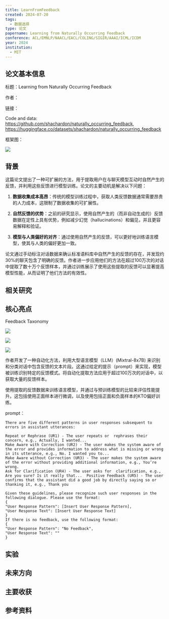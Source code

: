```yaml
---
title: LearnFromFeedback
created: 2024-07-20
tags:
  - 数据选择
type: 论文
papername: Learning from Naturally Occurring Feedback
conference: ACL/EMNLP/NAACL/EACL/COLING/SIGIR/AAAI/ICML/ICDM
year: 2024
institution:
  - MIT
---
```


## 论文基本信息

标题：Learning from Naturally Occurring Feedback

作者：

链接：

Code and data: 
https://github.com/shachardon/naturally_occurring_feedback, 
https://huggingface.co/datasets/shachardon/naturally_occurring_feedback

框架图：

![](img/Pasted%20image%2020240720164212.png)

## 背景

这篇论文提出了一种可扩展的方法，用于提取用户在与聊天模型互动时自然产生的反馈，并利用这些反馈进行模型训练。论文的主要动机是解决以下问题：

1. **数据收集成本高昂**：传统的模型训练过程中，获取人类反馈数据通常需要昂贵的人力成本，这限制了数据收集的可扩展性。
    
2. **自然反馈的优势**：之前的研究显示，使用自然产生的（而非自动生成的）反馈数据在定性上具有优势，例如减少幻觉（hallucinations）和偏见，并且更容易解释和验证。
    
3. **模型与人类偏好的对齐**：通过使用自然产生的反馈，可以更好地训练语言模型，使其与人类的偏好更加一致。
    

论文通过手动标注对话数据来确认标准语料库中自然产生的反馈的存在，并发现约30%的聊天包含了明确的反馈。作者进一步应用他们的方法在超过100万次的对话中提取了数十万个反馈样本，并通过训练展示了使用这些提取的反馈可以显著提高模型性能，从而证明了他们方法的有效性。

## 相关研究




## 核心亮点
Feedback Taxonomy

![](img/Pasted%20image%2020240720165630.png)

![](img/Pasted%20image%2020240720165638.png)

![](img/Pasted%20image%2020240720165705.png)


作者开发了一种自动化方法，利用大型语言模型（LLM）(Mixtral-8x7B) 来识别和分类对话中包含反馈的文本片段。这通过给定的提示（prompt）来实现，模型被训练识别特定的反馈模式。将自动化提取方法应用于超过100万次的对话中，以获取大量的反馈样本。

使用提取的反馈数据来训练语言模型，并通过与预训练模型的比较来评估性能提升。这包括使用正面样本进行微调，以及使用包括正面和负面样本的KTO偏好训练。

prompt：

```
There are five different patterns in user responses subsequent to errors in assistant utterances:

Repeat or Rephrase (UR1) - The user repeats or  rephrases their concern, e.g., Actually, I wanted...  
Make Aware with Correction (UR2) - The user makes the system aware of the error and provides information to address what is missing or wrong in its utterance, e.g., No. I wanted you to...  
Make Aware without Correction (UR3) - The user makes the system aware of the error without providing additional information, e.g., You’re wrong.  
Ask for Clarification (UR4) - The user asks for  clarification, e.g., Are you sure? Is it really that...  Positive Feedback (UR5) - The user confirms that the assistant did a good job by directly saying so or thanking it, e.g., Thank you

Given these guidelines, please recognize such user responses in the following dialogue. Please use the format: 
{
"User Response Pattern": [Insert User Response Pattern], 
"User Response Text": [Insert User Response Text]
}  
If there is no feedback, use the following format: 
{
"User Response Pattern": "No Feedback", 
"User Response Text": "" 
}
```


## 实验




## 未来方向



## 主要收获


## 参考资料
